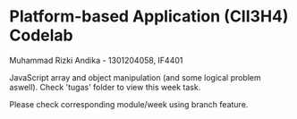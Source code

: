 # Platform-based Application (CII3H4) Codelab
Muhammad Rizki Andika - 1301204058, IF4401

JavaScript array and object manipulation (and some logical problem aswell). 
Check 'tugas' folder to view this week task.

Please check corresponding module/week using branch feature.
